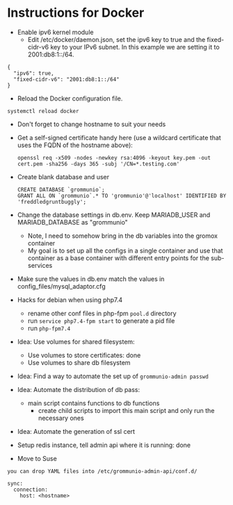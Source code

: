 # Instructions for Docker

* Enable ipv6 kernel module
  * Edit /etc/docker/daemon.json, set the ipv6 key to true and the fixed-cidr-v6 key to your IPv6 subnet. In this example we are setting it to 2001:db8:1::/64.
```
{
  "ipv6": true,
  "fixed-cidr-v6": "2001:db8:1::/64"
}
```
  * Reload the Docker configuration file.

```
systemctl reload docker
```

* Don't forget to change hostname to suit your needs

* Get a self-signed certificate handy here (use a wildcard certificate that uses the FQDN of the hostname above):
  ```
  openssl req -x509 -nodes -newkey rsa:4096 -keyout key.pem -out cert.pem -sha256 -days 365 -subj '/CN=*.testing.com'
  ```
* Create blank database and user 
  ```
  CREATE DATABASE `grommunio`;
  GRANT ALL ON `grommunio`.* TO 'grommunio'@'localhost' IDENTIFIED BY 'freddledgruntbuggly';
  ```
* Change the database settings in db.env. Keep MARIADB_USER and MARIADB_DATABASE as "grommunio" 
  * Note, I need to somehow bring in the db variables into the gromox container
  * My goal is to set up all the configs in a single container and use that container as a base container with different entry points for the sub-services

* Make sure the values in db.env match the values in config_files/mysql_adaptor.cfg

* Hacks for debian when using php7.4 
  * rename other conf files in php-fpm `pool.d` directory
  * run `service php7.4-fpm start` to generate a pid file
  * run `php-fpm7.4`

* Idea: Use volumes for shared filesystem: 
  * Use volumes to store certificates: done
  * Use volumes to share db filesystem
* Idea: Find a way to automate the set up of `grommunio-admin passwd`
* Idea: Automate the distribution of db pass:
  * main script contains functions to db functions
    * create child scripts to import this main script and only run the necessary ones
* Idea: Automate the generation of ssl cert
* Setup redis instance, tell admin api where it is running: done
* Move to Suse
```
you can drop YAML files into /etc/grommunio-admin-api/conf.d/

sync:
  connection:
    host: <hostname>
```
